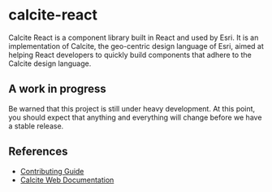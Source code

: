 # calcite-react
Calcite React is a component library built in React and used by Esri. It is an implementation of Calcite, the geo-centric design language of Esri, aimed at helping React developers to quickly build components that adhere to the Calcite design language.

## A work in progress
Be warned that this project is still under heavy development. At this point, you should expect that anything and everything will change before we have a stable release.

## References
* [Contributing Guide](https://github.com/ArcGIS/calcite-react/blob/develop/CONTRIBUTING.md)
* [Calcite Web Documentation](http://esri.github.io/calcite-web/documentation/)
